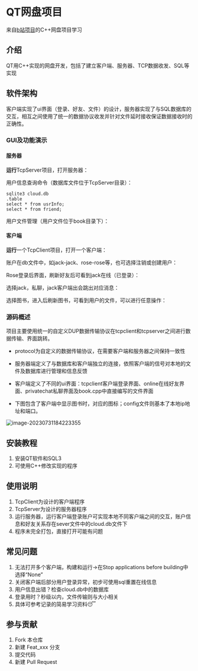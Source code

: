 # QT网盘项目

来自[b站项目](https://www.bilibili.com/video/BV1bR4y1774v/?spm_id_from=333.999.0.0)的C++网盘项目学习


## 介绍
QT用C++实现的网盘开发，包括了建立客户端、服务器、TCP数据收发、SQL等实现

## 软件架构
客户端实现了ui界面（登录、好友、文件）的设计，服务器实现了与SQL数据库的交互，相互之间使用了统一的数据协议收发并针对文件延时接收保证数据接收时的正确性。

### GUI及功能演示

#### 服务器

**运行**TcpServer项目，打开服务器：




用户信息查询命令（数据库文件位于TcpServer目录）：

```sqlite
sqlite3 cloud.db             
.table
select * from usrInfo;     
select * from friend;                                                                 
```




用户文件管理（用户文件位于book目录下）：


#### 客户端

**运行**一个TcpClient项目，打开一个客户端：


账户在db文件中，如jack-jack、rose-rose等，也可选择注销或创建用户：




Rose登录后界面，刷新好友后可看到jack在线（已登录）：




选择jack，私聊，jack客户端出会跳出对应消息：




选择图书，进入后刷新图书，可看到用户的文件，可以进行任意操作：


### 源码概述

项目主要使用统一的自定义DUP数据传输协议在tcpclient和tcpserver之间进行数据传输、界面跳转。

* protocol为自定义的数据传输协议，在需要客户端和服务器之间保持一致性

* 服务器端定义了与数据库和客户端独立的连接，依照客户端的信号对本地的文件及数据库进行管理和信息反馈

* 客户端定义了不同的ui界面：tcpclient客户端登录界面、online在线好友界面、privatechat私聊界面及book.cpp中直接编写的文件界面

* 下图包含了客户端中显示图书时，对应的图标；config文件则基本了本地ip地址和端口。

![image-20230731184223355](图片/image-20230731184223355.png)



## 安装教程

1.  安装QT软件和SQL3
2.  可使用C++修改实现的程序

## 使用说明

1.  TcpClient为设计的客户端程序
2.  TcpServer为设计的服务器程序
3.  运行服务器，运行客户端登录账户可实现本地不同客户端之间的交互，账户信息和好友关系存在sever文件中的cloud.db文件下
4.  程序未完全打包，直接打开可能有问题

## 常见问题

1. 无法打开多个客户端，构建和运行->在Stop applications before building中选择“None”
2. 关闭客户端后部分用户登录异常，初步可使用sql重置在线信息
3. 用户信息出错？检查cloud.db中的数据库
4. 登录用时？秒级以内，文件传输则与大小相关
5. 具体可参考记录的简易学习资料:sleeping:

## 参与贡献

1.  Fork 本仓库
2.  新建 Feat_xxx 分支
3.  提交代码
4.  新建 Pull Request


